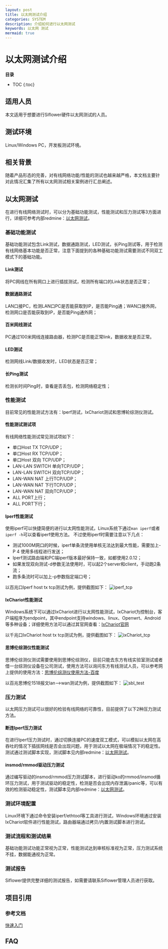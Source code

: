 ```yaml
---
layout: post
title: 以太网测试介绍
categories: SYSTEM
description: 介绍如何进行以太网测试
keywords: 以太网 测试
mermaid: true
---
```


# 以太网测试介绍


**目录**

* TOC
{:toc}


## 适用人员

本文适用于想要进行Siflower硬件以太网测试的人员。

## 测试环境

Linux/Windows PC，开发板测试环境。

## 相关背景

随着产品形态的完善，对有线网络功能/性能的测试也越来越严格，本文档主要针对此情况汇集了所有以太网测试相关案例进行汇总阐述。

## 以太网测试

在进行有线网络测试时，可以分为基础功能测试，性能测试和压力测试等3方面进行，详细可参考内部redmine：[以太网测试](http://redmine.siflower.cn/redmine/issues/7259)。

### 基础功能测试

基础功能测试包含Link测试，数据通路测试，LED测试，长Ping测试等，用于检测有线网络基本功能是否正常，注意下面提到的各种基础功能测试需要测试不同双工模式下的基础功能。

#### Link测试

将PC网线在所有网口上进行插拔测试，检测所有端口的Link状态是否正常；

#### 数据通路测试

LAN口接PC，检测LAN口PC是否能获取到IP，是否能Ping通；WAN口接外网，检测网口是否能获取到IP，是否能Ping通外网；

#### 百米网线测试

PC通过100米网线连接路由器，检测PC是否能正常link，数据收发是否正常。

#### LED测试

检测网线Link/数据收发时，LED状态是否正常；

#### 长Ping测试

检测长时间Ping时，查看是否丢包，检测网络稳定性；

### 性能测试

目前常见的性能测试方法有：Iperf测试，IxChariot测试和思博轮综测仪测试。

#### 性能测试测试项

有线网络性能测试常见测试项如下：
* 单口Host TX TCP/UDP；
* 单口Host RX TCP/UDP；
* 单口Host 双向 TCP/UDP；
* LAN-LAN SWITCH 单向TCP/UDP；
* LAN-LAN SWITCH 双向TCP/UDP；
* LAN-WAN NAT 上行TCP/UDP；
* LAN-WAN NAT 下行TCP/UDP；
* LAN-WAN NAT 双向TCP/UDP；
* ALL PORT上行；
* ALL PORT下行；

#### Iperf性能测试

使用iperf可以快捷简便的进行以太网性能测试，Linux系统下通过```man iperf```或者```iperf -h```可以查看iperf使用方法。
不过使用iperf时需要注意以下几点：
- 测试1000M网口的时候，iperf单条流使用单核无法达到最大性能，需要加上-P 4 使用多线程进行发送；
- Iperf测试路由端和PC端iperf版本最好保持一致，如都使用2.0.12；
- 如果发现双向测试-d参数无法使用时，可以起2个server和client，手动跑2条流；
- 跑多条流时可以加上-p参数指定端口号；

以百兆口Iperf host tx tcp测试为例，提供截图如下：
![iperf_tcp](/assets/images/ethernet_test/host_tx_tcp_iperf.png)


#### IxChariot性能测试

Windows系统下可以通过IxChariot进行以太网性能测试，IxChariot为控制台，客户端程序为endpoint，其中endpoint支持windows、linux、Openwrt、Android等多种设备；详细使用方法可以通过其官网查看：[IxChariot官网](https://www.ixiacom.com/zh/products/ixchariot)

以千兆口IxChariot host tx tcp测试为例，提供截图如下：
![ixChariot_tcp](/assets/images/ethernet_test/host_tx_tcp_IxChariot.png)

#### 思博伦综测仪性能测试
思博伦综测仪测试需要使用到思博伦综测仪，目前只能去东方有线实验室测试或者借一台综测仪设备在公司测试，使用方法可以询问东方有线测试人员，可以参考网上提供的使用方法：[思博伦综测仪使用方法-百度](https://wenku.baidu.com/view/efeb861ffad6195f312ba624.html)

以百兆思博伦1518报文lan-->wan测试为例，提供截图如下：
![sbl_test](/assets/images/ethernet_test/1518-up-SBL.png)

### 压力测试

以太网压力测试可以很好的检验有线网络的可靠性，目前提供了以下2种压力测试方法。

#### 断连Iperf压力测试

在进行Iperf压力测试时，通过切换连接PC的速度双工模式，可以模拟以太网在高吞吐的情况下插拔网线是否会出现问题，用于测试以太网在极端情况下的稳定性。测试通过测试脚本实现，测试脚本见内部redmine：[以太网测试](http://redmine.siflower.cn/redmine/issues/7259)。

#### insmod/rmmod驱动压力测试

通过编写驱动的insmod/rmmod压力测试脚本，进行驱动ko的rmmod/insmod循环压力测试，用于测试驱动的稳定性，检测是否会出现内存泄漏/panic等，可以有效的检测驱动稳定性，测试脚本见内部redmine：[以太网测试](http://redmine.siflower.cn/redmine/issues/7259)。

### 测试环境配置

Linux环境下通过命令安装iperf/ethtool等工具进行测试，Windows环境通过安装IxChariot软件进行性能测试，路由器端通过拷贝/内置测试脚本进行测试。

### 测试流程和测试结果

基础功能测试功能正常视为正常，性能测试达到审核标准视为正常，压力测试系统不挂，数据能通视为正常。

### 测试报告

Siflower提供完整详细的测试报告，如需要请联系Siflower管理人员进行获取。

## 项目引用

### 参考文档

[快速入门](https://jbctest.github.io/2020/08/05/quick_start/)

## FAQ
